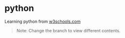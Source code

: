# python

Learning python from [w3schools.com](https://www.w3schools.com/python/default.asp)

> Note: Change the branch to view different contents.
